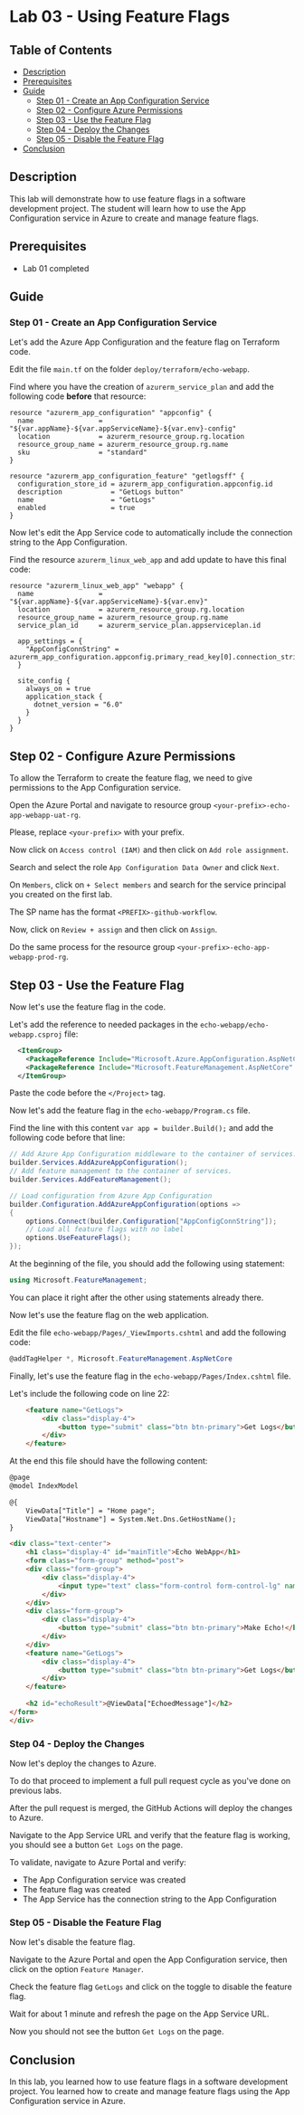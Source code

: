 # Lab 03 - Using Feature Flags

## Table of Contents

- [Description](#description)
- [Prerequisites](#prerequisites)
- [Guide](#guide)
  - [Step 01 - Create an App Configuration Service](#step-01---create-an-app-configuration-service)
  - [Step 02 - Configure Azure Permissions](#step-02---configure-azure-permissions)
  - [Step 03 - Use the Feature Flag](#step-03---use-the-feature-flag)
  - [Step 04 - Deploy the Changes](#step-04---deploy-the-changes)
  - [Step 05 - Disable the Feature Flag](#step-05---disable-the-feature-flag)
- [Conclusion](#conclusion)

## Description

This lab will demonstrate how to use feature flags in a software development project. The student will learn how to use the App Configuration service in Azure to create and manage feature flags.

## Prerequisites

- Lab 01 completed

## Guide

### Step 01 - Create an App Configuration Service

Let's add the Azure App Configuration and the feature flag on Terraform code.

Edit the file `main.tf` on the folder `deploy/terraform/echo-webapp`.

Find where you have the creation of `azurerm_service_plan` and add the following code **before** that resource:

```hcl
resource "azurerm_app_configuration" "appconfig" {
  name                = "${var.appName}-${var.appServiceName}-${var.env}-config"
  location            = azurerm_resource_group.rg.location
  resource_group_name = azurerm_resource_group.rg.name
  sku                 = "standard"
}

resource "azurerm_app_configuration_feature" "getlogsff" {
  configuration_store_id = azurerm_app_configuration.appconfig.id
  description            = "GetLogs button"
  name                   = "GetLogs"
  enabled                = true
}
```

Now let's edit the App Service code to automatically include the connection string to the App Configuration.

Find the resource `azurerm_linux_web_app` and add update to have this final code:

```hcl
resource "azurerm_linux_web_app" "webapp" {
  name                = "${var.appName}-${var.appServiceName}-${var.env}"
  location            = azurerm_resource_group.rg.location
  resource_group_name = azurerm_resource_group.rg.name
  service_plan_id     = azurerm_service_plan.appserviceplan.id

  app_settings = {
    "AppConfigConnString" = azurerm_app_configuration.appconfig.primary_read_key[0].connection_string
  }

  site_config {
    always_on = true
    application_stack {
      dotnet_version = "6.0"
    }
  }
}
```

## Step 02 - Configure Azure Permissions

To allow the Terraform to create the feature flag, we need to give permissions to the App Configuration service.

Open the Azure Portal and navigate to resource group `<your-prefix>-echo-app-webapp-uat-rg`.

Please, replace `<your-prefix>` with your prefix.

Now click on `Access control (IAM)` and then click on `Add role assignment`.

Search and select the role `App Configuration Data Owner` and click `Next`.

On `Members`, click on `+ Select members` and search for the service principal you created on the first lab.

The SP name has the format `<PREFIX>-github-workflow`.

Now, click on `Review + assign` and then click on `Assign`.

Do the same process for the resource group `<your-prefix>-echo-app-webapp-prod-rg`.

## Step 03 - Use the Feature Flag

Now let's use the feature flag in the code.

Let's add the reference to needed packages in the `echo-webapp/echo-webapp.csproj` file:

```xml
  <ItemGroup>
    <PackageReference Include="Microsoft.Azure.AppConfiguration.AspNetCore" Version="7.2.0" />
    <PackageReference Include="Microsoft.FeatureManagement.AspNetCore" Version="3.3.1" />
  </ItemGroup>
```

Paste the code before the `</Project>` tag.

Now let's add the feature flag in the `echo-webapp/Program.cs` file.

Find the line with this content `var app = builder.Build();` and add the following code before that line:

```csharp
// Add Azure App Configuration middleware to the container of services.
builder.Services.AddAzureAppConfiguration();
// Add feature management to the container of services.
builder.Services.AddFeatureManagement();

// Load configuration from Azure App Configuration
builder.Configuration.AddAzureAppConfiguration(options =>
{
    options.Connect(builder.Configuration["AppConfigConnString"]);
    // Load all feature flags with no label
    options.UseFeatureFlags();
});
```

At the beginning of the file, you should add the following using statement:

```csharp
using Microsoft.FeatureManagement;
```

You can place it right after the other using statements already there.

Now let's use the feature flag on the web application.

Edit the file `echo-webapp/Pages/_ViewImports.cshtml` and add the following code:

```csharp
@addTagHelper *, Microsoft.FeatureManagement.AspNetCore
```

Finally, let's use the feature flag in the `echo-webapp/Pages/Index.cshtml` file.

Let's include the following code on line 22:

```html
    <feature name="GetLogs">
        <div class="display-4">
            <button type="submit" class="btn btn-primary">Get Logs</button>
        </div>
    </feature>
```

At the end this file should have the following content:

```html
@page
@model IndexModel

@{
    ViewData["Title"] = "Home page";
    ViewData["Hostname"] = System.Net.Dns.GetHostName();
}

<div class="text-center">
    <h1 class="display-4" id="mainTitle">Echo WebApp</h1>
    <form class="form-group" method="post">
    <div class="form-group">
        <div class="display-4">
            <input type="text" class="form-control form-control-lg" name="Message">
        </div>
    </div>
    <div class="form-group">
        <div class="display-4">
            <button type="submit" class="btn btn-primary">Make Echo!</button>
        </div>
    </div>
    <feature name="GetLogs">
        <div class="display-4">
            <button type="submit" class="btn btn-primary">Get Logs</button>
        </div>
    </feature>
    
    <h2 id="echoResult">@ViewData["EchoedMessage"]</h2>
</form>
</div>
```

### Step 04 - Deploy the Changes

Now let's deploy the changes to Azure.

To do that proceed to implement a full pull request cycle as you've done on previous labs.

After the pull request is merged, the GitHub Actions will deploy the changes to Azure.

Navigate to the App Service URL and verify that the feature flag is working, you should see a button `Get Logs` on the page.

To validate, navigate to Azure Portal and verify:

- The App Configuration service was created
- The feature flag was created
- The App Service has the connection string to the App Configuration

### Step 05 - Disable the Feature Flag

Now let's disable the feature flag.

Navigate to the Azure Portal and open the App Configuration service, then click on the option `Feature Manager`.

Check the feature flag `GetLogs` and click on the toggle to disable the feature flag.

Wait for about 1 minute and refresh the page on the App Service URL.

Now you should not see the button `Get Logs` on the page.

## Conclusion

In this lab, you learned how to use feature flags in a software development project. You learned how to create and manage feature flags using the App Configuration service in Azure.
